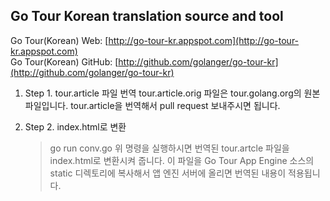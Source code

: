 ## Go Tour Korean translation source and tool

Go Tour(Korean) Web: [http://go-tour-kr.appspot.com](http://go-tour-kr.appspot.com)  
Go Tour(Korean) GitHub: [http://github.com/golanger/go-tour-kr](http://github.com/golanger/go-tour-kr)  

1. Step 1. tour.article 파일 번역
    tour.article.orig 파일은 tour.golang.org의 원본 파일입니다. tour.article을 번역해서 pull request 보내주시면 됩니다.

2. Step 2. index.html로 변환
    > go run conv.go
    위 명령을 실행하시면 번역된 tour.artcle 파일을 index.html로 변환시켜 줍니다.
    이 파일을 Go Tour App Engine 소스의 static 디렉토리에 복사해서 앱 엔진 서버에 올리면 번역된 내용이 적용됩니다.
